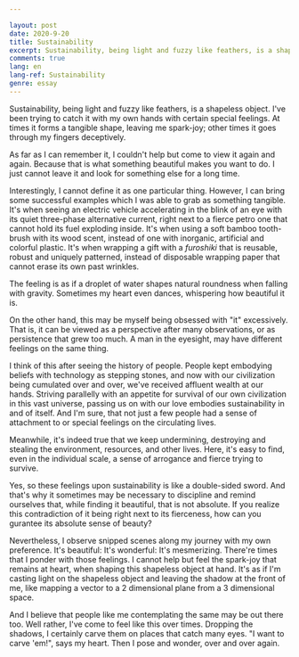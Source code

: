 ```yaml
---

layout: post
date: 2020-9-20
title: Sustainability
excerpt: Sustainability, being light and fuzzy like feathers, is a shapeless object. I've been trying to catch it with my own hands with certain special feelings. At times it forms a tangible shape, leaving me spark-joy; other times it goes through my fingers deceptively. 
comments: true
lang: en
lang-ref: Sustainability
genre: essay
---
```


Sustainability, being light and fuzzy like feathers, is a shapeless object. I've been trying to catch it with my own hands with certain special feelings. At times it forms a tangible shape, leaving me spark-joy; other times it goes through my fingers deceptively.

As far as I can remember it, I couldn't help but come to view it again and again. Because that is what something beautiful makes you want to do. I just cannot leave it and look for something else for a long time.

Interestingly, I cannot define it as one particular thing. However, I can bring some successful examples which I was able to grab as something tangible. It's when seeing an electric vehicle accelerating in the blink of an eye with its quiet three-phase alternative current, right next to a fierce petro one that cannot hold its fuel exploding inside. It's when using a soft bamboo tooth-brush with its wood scent, instead of one with inorganic, artificial and colorful plastic. It's when wrapping a gift with a _furoshiki_ that is reusable, robust and uniquely patterned, instead of disposable wrapping paper that cannot erase its own past wrinkles.

The feeling is as if a droplet of water shapes natural roundness when falling with gravity. Sometimes my heart even dances, whispering how beautiful it is.

On the other hand, this may be myself being obsessed with "it" excessively. That is, it can be viewed as a perspective after many observations, or as persistence that grew too much. A man in the eyesight, may have different feelings on the same thing.

I think of this after seeing the history of people. People kept embodying beliefs with technology as stepping stones, and now with our civilization being cumulated over and over, we've received affluent wealth at our hands. Striving parallelly with an appetite for survival of our own civilization in this vast universe, passing us on with our love embodies sustainability in and of itself. And I'm sure, that not just a few people had a sense of attachment to or special feelings on the circulating lives.

Meanwhile, it's indeed true that we keep undermining, destroying and stealing the environment, resources, and other lives. Here, it's easy to find, even in the individual scale, a sense of arrogance and fierce trying to survive.

Yes, so these feelings upon sustainability is like a double-sided sword. And that's why it sometimes may be necessary to discipline and remind ourselves that, while finding it beautiful, that is not absolute. If you realize this contradiction of it being right next to its fierceness, how can you gurantee its absolute sense of beauty?

Nevertheless, I observe snipped scenes along my journey with my own preference. It's beautiful: It's wonderful: It's mesmerizing. There're times that I ponder with those feelings. I cannot help but feel the spark-joy that remains at heart, when shaping this shapeless object at hand. It's as if I'm casting light on the shapeless object and leaving the shadow at the front of me, like mapping a vector to a 2 dimensional plane from a 3 dimensional space.

And I believe that people like me contemplating the same may be out there too. Well rather, I've come to feel like this over times. Dropping the shadows, I certainly carve them on places that catch many eyes. "I want to carve 'em!", says my heart. Then I pose and wonder, over and over again.
